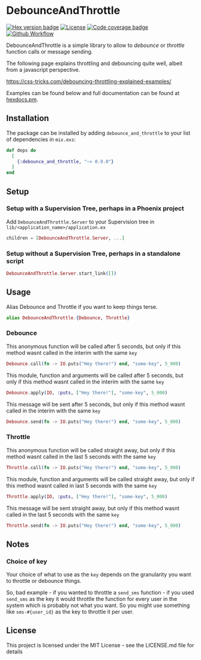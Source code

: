 # DebounceAndThrottle

[![Hex version badge](https://img.shields.io/hexpm/v/debounce_and_throttle.svg)](https://hex.pm/packages/debounce_and_throttle)
[![License](https://img.shields.io/badge/license-MIT-green)](https://github.com/johnknott/debounce-and-throttle/blob/master/LICENSE.md)
[![Code coverage badge](https://img.shields.io/codecov/c/github/johnknott/debounce-and-throttle/badge.svg)](https://codecov.io/gh/johnknott/debounce-and-throttle/branch/master)
[![Github Workflow](https://img.shields.io/github/workflow/status/johnknott/debounce-and-throttle/Elixir%20CI?logo=GitHub)](https://github.com/johnknott/debounce-and-throttle/actions/workflows/elixir.yml)

DebounceAndThrottle is a simple library to allow to *debounce* or *throttle* function calls or message sending.

The following page explains throttling and debouncing quite well, albeit from a javascript perspective.

https://css-tricks.com/debouncing-throttling-explained-examples/

Examples can be found below and full documentation can be found at [hexdocs.pm](https://hexdocs.pm/debounce_and_throttle/api-reference.html).

## Installation

The package can be installed by adding `debounce_and_throttle` to your list of dependencies in `mix.exs`:

```elixir
def deps do
  [
    {:debounce_and_throttle, "~> 0.9.0"}
  ]
end
```

## Setup

### Setup with a Supervision Tree, perhaps in a Phoenix project

Add `DebounceAndThrottle.Server` to your Supervision tree in `lib/<application_name>/application.ex`

```elixir
children = [DebounceAndThrottle.Server, ...]
```

### Setup without a Supervision Tree, perhaps in a standalone script

```elixir
DebounceAndThrottle.Server.start_link([])
```

## Usage

Alias Debounce and Throttle if you want to keep things terse.
```elixir
alias DebounceAndThrottle.{Debounce, Throttle}
```

### Debounce

This anonymous function will be called after 5 seconds, but only if this method wasnt called in the interim with the same `key`

```elixir
Debounce.call(fn -> IO.puts("Hey there!") end, "some-key", 5_000)
```

This module, function and arguments will be called after 5 seconds, but only if this method wasnt called in the interim with the same `key`

```elixir
Debounce.apply(IO, :puts, ["Hey there!"], "some-key", 5_000)
```

This message will be sent after 5 seconds, but only if this method wasnt called in the interim with the same `key`

```elixir
Debounce.send(fn -> IO.puts("Hey there!") end, "some-key", 5_000)
```

### Throttle

This anonymous function will be called straight away, but only if this method wasnt called in the last 5 seconds with the same `key`

```elixir
Throttle.call(fn -> IO.puts("Hey there!") end, "some-key", 5_000)
```

This module, function and arguments will be called straight away, but only if this method wasnt called in last 5 seconds with the same `key`

```elixir
Throttle.apply(IO, :puts, ["Hey there!"], "some-key", 5_000)
```

This message will be sent straight away, but only if this method wasnt called in the last 5 seconds with the same `key`

```elixir
Throttle.send(fn -> IO.puts("Hey there!") end, "some-key", 5_000)
```

## Notes

### Choice of key

Your choice of what to use as the `key` depends on the granularity you want to throttle or debounce things.

So, bad example - if you wanted to throttle a `send_sms` function - if you used `send_sms` as the key it would throttle the function for every user in the system which is probably not what you want. So you might use something like `sms-#{user_id}` as the key to throttle it per user. 

## License

This project is licensed under the MIT License - see the LICENSE.md file for details